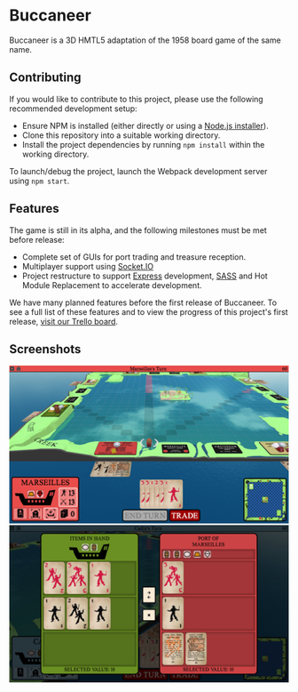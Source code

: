 # Buccaneer
Buccaneer is a 3D HMTL5 adaptation of the 1958 board game of the same name.

## Contributing
If you would like to contribute to this project, please use the following recommended development setup:
 - Ensure NPM is installed (either directly or using a [Node.js installer](https://nodejs.org/en/download/)).
 - Clone this repository into a suitable working directory.
 - Install the project dependencies by running `npm install` within the working directory.

To launch/debug the project, launch the Webpack development server using `npm start`.

## Features
The game is still in its alpha, and the following milestones must be met before release:
 - Complete set of GUIs for port trading and treasure reception.
 - Multiplayer support using [Socket.IO](https://Socket.IO)
 - Project restructure to support [Express](https://expressjs.com/) development, [SASS](https://sass-lang.com/) and Hot Module Replacement to accelerate development.

We have many planned features before the first release of Buccaneer. To see a full list of these features and to view the progress of this project's first release, [visit our Trello board](https://trello.com/b/dKwjZkLM/buccaneer).

## Screenshots
![Alt text](/docs/screenshot1.jpg?raw=true)
![Alt text](/docs/screenshot2.jpg?raw=true)
